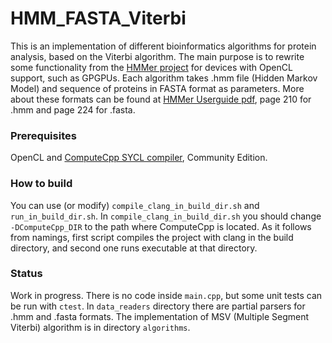 # HMM_FASTA_Viterbi
This is an implementation of different bioinformatics algorithms for protein analysis, based on the Viterbi algorithm.
The main purpose is to rewrite some functionality from the [HMMer project](https://github.com/EddyRivasLab/hmmer) for devices with OpenCL support, such as GPGPUs.
Each algorithm takes .hmm file (Hidden Markov Model) and sequence of proteins in FASTA format as parameters.
More about these formats can be found at [HMMer Userguide pdf](http://eddylab.org/software/hmmer/Userguide.pdf), page 210 for .hmm and page 224 for .fasta.

### Prerequisites
OpenCL and [ComputeCpp SYCL compiler](https://developer.codeplay.com/products/computecpp/ce/home/), Community Edition.


### How to build
You can use (or modify) ```compile_clang_in_build_dir.sh``` and ```run_in_build_dir.sh```.
In ```compile_clang_in_build_dir.sh``` you should change ```-DComputeCpp_DIR``` to the path where ComputeCpp is located.
As it follows from namings, first script compiles the project with clang in the build directory,
and second one runs executable at that directory.


### Status
Work in progress. There is no code inside ```main.cpp```, but some unit tests can be run with ```ctest```.
In ```data_readers``` directory there are partial parsers for .hmm and .fasta formats.
The implementation of MSV (Multiple Segment Viterbi) algorithm is in directory ```algorithms```.

